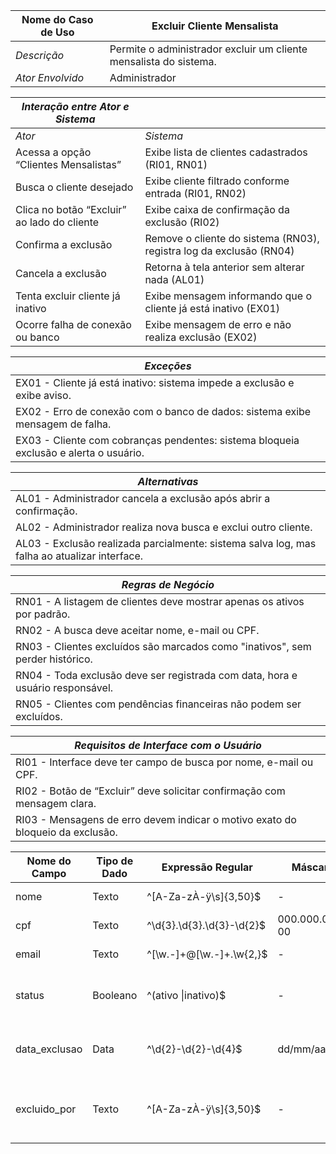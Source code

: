 | Nome do Caso de Uso       | Excluir Cliente Mensalista |
|---------------------------|-----------------------------|
| *Descrição*               | Permite o administrador  excluir um cliente mensalista do sistema. |
| *Ator Envolvido*          | Administrador  |

| *Interação entre Ator e Sistema*       |                                                    |
|----------------------------------------|----------------------------------------------------|
| *Ator*                                 | *Sistema*                                          |
| Acessa a opção “Clientes Mensalistas”  | Exibe lista de clientes cadastrados (RI01, RN01)  |
| Busca o cliente desejado               | Exibe cliente filtrado conforme entrada (RI01, RN02) |
| Clica no botão “Excluir” ao lado do cliente | Exibe caixa de confirmação da exclusão (RI02)        |
| Confirma a exclusão                    | Remove o cliente do sistema (RN03), registra log da exclusão (RN04) |
| Cancela a exclusão                     | Retorna à tela anterior sem alterar nada (AL01)    |
| Tenta excluir cliente já inativo       | Exibe mensagem informando que o cliente já está inativo (EX01) |
| Ocorre falha de conexão ou banco       | Exibe mensagem de erro e não realiza exclusão (EX02) |

| *Exceções* |
|------------|
| EX01 - Cliente já está inativo: sistema impede a exclusão e exibe aviso. |
| EX02 - Erro de conexão com o banco de dados: sistema exibe mensagem de falha. |
| EX03 - Cliente com cobranças pendentes: sistema bloqueia exclusão e alerta o usuário. |

| *Alternativas* |
|----------------|
| AL01 - Administrador cancela a exclusão após abrir a confirmação. |
| AL02 - Administrador realiza nova busca e exclui outro cliente. |
| AL03 - Exclusão realizada parcialmente: sistema salva log, mas falha ao atualizar interface. |

| *Regras de Negócio* |
|---------------------|
| RN01 - A listagem de clientes deve mostrar apenas os ativos por padrão. |
| RN02 - A busca deve aceitar nome, e-mail ou CPF. |
| RN03 - Clientes excluídos são marcados como "inativos", sem perder histórico. |
| RN04 - Toda exclusão deve ser registrada com data, hora e usuário responsável. |
| RN05 - Clientes com pendências financeiras não podem ser excluídos. |

| *Requisitos de Interface com o Usuário* |
|------------------------------------------|
| RI01 - Interface deve ter campo de busca por nome, e-mail ou CPF. |
| RI02 - Botão de “Excluir” deve solicitar confirmação com mensagem clara. |
| RI03 - Mensagens de erro devem indicar o motivo exato do bloqueio da exclusão. |

| Nome do Campo     | Tipo de Dado | Expressão Regular                  | Máscara           | Descrição                                             | Obrigatório | Único | Default                   |
|-------------------|--------------|------------------------------------|-------------------|-------------------------------------------------------|-------------|-------|----------------------------|
| nome              | Texto        | ^[A-Za-zÀ-ÿ\s]{3,50}$              | -                 | Nome do cliente.                                      | Sim         | Não   | -                          |
| cpf               | Texto        | ^\d{3}\.\d{3}\.\d{3}-\d{2}$        | 000.000.000-00    | CPF único do cliente.                                | Sim         | Sim  | -                          |
| email             | Texto        | ^[\w\.-]+@[\w\.-]+\.\w{2,}$        | -                 | E-mail do cliente.                                   | Sim         | Sim  | -                          |
| status            | Booleano        | ^(ativo \|inativo)$                  | -                 | Indica se o cliente está ativo ou inativo.           | Sim         | Não   | ativo                      |
| data_exclusao     | Data         | ^\d{2}-\d{2}-\d{4}$                | dd/mm/aaaa        | Data em que o cliente foi excluído.                  | Não         | Não   | Gerado automaticamente     |
| excluido_por      | Texto        | ^[A-Za-zÀ-ÿ\s]{3,50}$              | -                 | Nome do funcionário que realizou a exclusão.         | Não         | Não   | Gerado automaticamente     |
